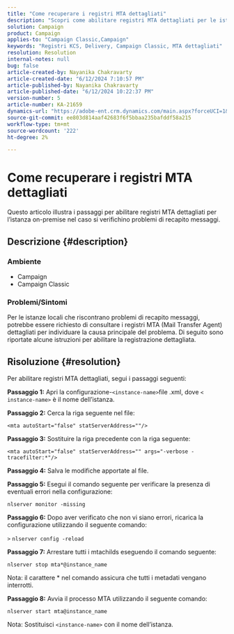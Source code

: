 ```yaml
---
title: "Come recuperare i registri MTA dettagliati"
description: "Scopri come abilitare registri MTA dettagliati per le istanze locali che riscontrano problemi di recapito messaggi."
solution: Campaign
product: Campaign
applies-to: "Campaign Classic,Campaign"
keywords: "Registri KCS, Delivery, Campaign Classic, MTA dettagliati"
resolution: Resolution
internal-notes: null
bug: false
article-created-by: Nayanika Chakravarty
article-created-date: "6/12/2024 7:10:57 PM"
article-published-by: Nayanika Chakravarty
article-published-date: "6/12/2024 10:22:37 PM"
version-number: 5
article-number: KA-21659
dynamics-url: "https://adobe-ent.crm.dynamics.com/main.aspx?forceUCI=1&pagetype=entityrecord&etn=knowledgearticle&id=7683ac7a-ef28-ef11-840a-000d3a3764e0"
source-git-commit: ee803d814aaf42683f6f5bbaa235bafddf58a215
workflow-type: tm+mt
source-wordcount: '222'
ht-degree: 2%

---
```


# Come recuperare i registri MTA dettagliati


Questo articolo illustra i passaggi per abilitare registri MTA dettagliati per l’istanza on-premise nel caso si verifichino problemi di recapito messaggi.

## Descrizione {#description}


### Ambiente

- Campaign
- Campaign Classic


### Problemi/Sintomi

Per le istanze locali che riscontrano problemi di recapito messaggi, potrebbe essere richiesto di consultare i registri MTA (Mail Transfer Agent) dettagliati per individuare la causa principale del problema. Di seguito sono riportate alcune istruzioni per abilitare la registrazione dettagliata.


## Risoluzione {#resolution}


Per abilitare registri MTA dettagliati, segui i passaggi seguenti:

<b>Passaggio 1:</b>
Apri la configurazione-`<instance-name>`file .xml, dove `<` `instance-name>` è il nome dell’istanza.

<b>Passaggio 2:</b>
Cerca la riga seguente nel file:

`<mta autoStart="false" statServerAddress=""/>`

<b>Passaggio 3:</b>
Sostituire la riga precedente con la riga seguente:

`<mta autoStart="false" statServerAddress="" args="-verbose -tracefilter:*"/>`

<b>Passaggio 4:</b>
Salva le modifiche apportate al file.

<b>Passaggio 5:</b>
Esegui il comando seguente per verificare la presenza di eventuali errori nella configurazione:

`nlserver monitor -missing`

<b>Passaggio 6:</b>
Dopo aver verificato che non vi siano errori, ricarica la configurazione utilizzando il seguente comando:

`>` `nlserver config -reload`

<b>Passaggio 7:</b>
Arrestare tutti i mtachilds eseguendo il comando seguente:

`nlserver stop mta*@instance_name`

Nota: il carattere \* nel comando assicura che tutti i metadati vengano interrotti.

<b>Passaggio 8:</b>
Avvia il processo MTA utilizzando il seguente comando:

`nlserver start mta@instance_name`

Nota: Sostituisci `<instance-name>` con il nome dell’istanza.
